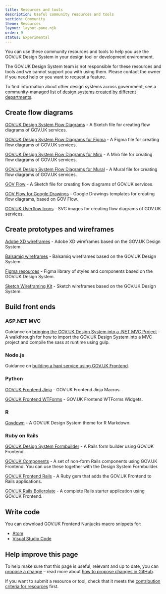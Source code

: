 ```yaml
---
title: Resources and tools
description: Useful community resources and tools
section: Community
theme: Resources
layout: layout-pane.njk
order: 9
status: Experimental
---
```


You can use these community resources and tools to help you use the GOV.UK Design System in your design tool or development environment.

The GOV.UK Design System team is not responsible for these resources and tools and we cannot support you with using them. Please contact the owner if you need help or you want to request a feature.

To find information about other design systems across government, see a community-managed [list of design systems created by different departments](https://github.com/ctdesign/gov-design-systems-list).


## Create flow diagrams

[GOV.UK Design System Flow Diagrams](https://github.com/dashouse/govuk-design-system-flow-diagrams) -
A Sketch file for creating flow diagrams of GOV.UK services.

[GOV.UK Design System Flow Diagrams for Figma](https://github.com/paulmsmith/govuk-designsystem-flow-diagram-figma) -
A Figma file for creating flow diagrams of GOV.UK services.

[GOV.UK Design System Flow Diagrams for Miro](https://github.com/paulmsmith/govuk-designsystem-flow-diagram-miro) -
A Miro file for creating flow diagrams of GOV.UK services.

[GOV.UK Design System Flow Diagrams for Mural](https://github.com/clare-brown/govuk-designsystem-flow-diagram-mural) -
A Mural file for creating flow diagrams of GOV.UK services.

[GOV Flow](https://github.com/charlesrt/gov-flow) -
A Sketch file for creating flow diagrams of GOV.UK services.

[GOV Flow for Google Drawings](https://www.beatnic.co.uk/2019/10/04/google-drawing-template-gov-flow-kit/) -
Google Drawings templates for creating flow diagrams, based on GOV Flow.

[GOV.UK Userflow Icons](https://github.com/alirawashdeh/govuk-userflow-icons) -
SVG images for creating flow diagrams of GOV.UK services.


## Create prototypes and wireframes

[Adobe XD wireframes](https://github.com/SulimanK/gds-adobexd-wireframing-kit) -
Adobe XD wireframes based on the GOV.UK Design System.

[Balsamiq wireframes](https://github.com/enoranidi/govuk-design-system-balsamiq) -
Balsamiq wireframes based on the GOV.UK Design System.

[Figma resources](https://www.figma.com/file/NWuFffKvPQhl3aJ9nKU0p3/GOV.UK-Design-System) -
Figma library of styles and components based on the GOV.UK Design System.

[Sketch Wireframing Kit](https://github.com/dwp/sketch_wireframing_kit) -
Sketch wireframes based on the GOV.UK Design System.


## Build front ends

### ASP.NET MVC

Guidance on [bringing the GOV.UK Design System into a .NET MVC Project](https://github.com/nouriach/compile-gds-runtime-dotnet) -
A walkthrough for how to import the GOV.UK Design System into a MVC project and compile the sass at runtime using gulp.

### Node.js

Guidance on [building a hapi service using GOV.UK Frontend](https://github.com/DEFRA/hapi-govuk-examples).


### Python

[GOV.UK Frontend Jinja](https://github.com/LandRegistry/govuk-frontend-jinja) -
GOV.UK Frontend Jinja Macros.

[GOV.UK Frontend WTForms](https://github.com/LandRegistry/govuk-frontend-wtf) -
GOV.UK Frontend WTForms Widgets.

### R

[Govdown](https://github.com/ukgovdatascience/govdown) -
A GOV.UK Design System theme for R Markdown.


### Ruby on Rails

[GOV.UK Design System Formbuilder](https://github.com/DFE-Digital/govuk_design_system_formbuilder) -
A Rails form builder using GOV.UK Frontend.

[GOV.UK Components](https://github.com/DFE-Digital/govuk-components) -
A set of non-form Rails components using GOV.UK Frontend. You can use these together with the Design System Formbuilder.

[GOV.UK Frontend Rails](https://github.com/dxw/dxw_govuk_frontend_rails) -
A Ruby gem that adds the GOV.UK Frontend to Rails applications.

[GOV.UK Rails Boilerplate](https://github.com/DFE-Digital/govuk-rails-boilerplate) -
A complete Rails starter application using GOV.UK Frontend.



## Write code

You can download GOV.UK Frontend Nunjucks macro snippets for:

- [Atom](https://atom.io/packages/govuk-design-system-snippets)
- [Visual Studio Code](https://marketplace.visualstudio.com/items?itemName=simonwhatley.govuk-design-system-snippets)



## Help improve this page

To help make sure that this page is useful, relevant and up to date, you can [propose a change](https://github.com/alphagov/govuk-design-system/edit/main/src/community/resources-and-tools/index.md) – read more about [how to propose changes in GitHub](/community/propose-a-content-change-using-github/).

If you want to submit a resource or tool, check that it meets the [contribution criteria for resources](/community/contribution-criteria/#developing-a-community-resource-or-tool) first.
